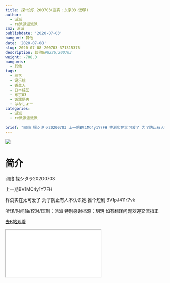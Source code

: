 ```yaml
---
title: 探•设乐 200703(嘉宾：东京03·饭塚)
author:
  - 派派
  - re派派派派派
zmz: 派派
publishdate: '2020-07-03'
bangumi: 其他
date: '2020-07-08'
slug: 2020-07-08-200703-371315376
description: 其他&#8226;200703
weight: -708.0
bangumis:
  - 其他
tags:
  - 综艺
  - 设乐统
  - 香蕉人
  - 日本综艺
  - 东京03
  - 饭塚悟志
  - はなしょー
categories:
  - 派派
  - re派派派派派

brief: "网络 探シタラ20200703 上一期BV1MC4y1Y7FH 杵渕实在太可爱了 为了防止有人不认识她 推个短剧 BV1pJ411r7vk 听译/时间轴/校对/压制：派派 特别感谢档源：玥玥 如有翻译问题欢迎交流指正"
---
```

![](https://raw.githubusercontent.com/tcgriffith/owaraisite/master/static/tmpimg/8dbc39b2a201f691545d6e334840a3c6915b8c5c.jpg.480.jpg)
# 简介  
网络 探シタラ20200703

上一期BV1MC4y1Y7FH

杵渕实在太可爱了 为了防止有人不认识她 推个短剧 BV1pJ411r7vk

听译/时间轴/校对/压制：派派
特别感谢档源：玥玥
如有翻译问题欢迎交流指正  

[去B站观看](https://www.bilibili.com/video/av371315376/)
<div class ="resp-container"><iframe class="testiframe" src="//player.bilibili.com/player.html?aid=371315376"", scrolling="no", allowfullscreen="true" > </iframe></div> 
